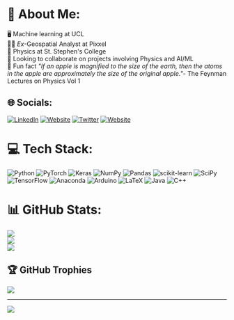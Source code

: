 # 💫 About Me:
🖥️ Machine learning at UCL<br> 
👨‍💻 *Ex*-Geospatial Analyst at Pixxel <br> 
🔭 Physics at St. Stephen's College <br>
👯 Looking to collaborate on projects involving Physics and AI/ML<br><!---🌱 Learning ML/AI and geospatial analysis<br>-->
🤯 Fun fact *"If an apple is magnified to the size of the earth, then the atoms in the apple are approximately the size of the original apple."*- 
The Feynman Lectures on Physics Vol 1


## 🌐 Socials:
[![LinkedIn](https://img.shields.io/badge/LinkedIn-%230077B5.svg?logo=linkedin&logoColor=white)](https://linkedin.com/in/animesh-srivastava-4ab40a184) [![Website](https://img.shields.io/badge/Website-updated-brightgreen)](https://animesh-77.github.io/) [![Twitter](https://img.shields.io/badge/Twitter-%231DA1F2.svg?logo=Twitter&logoColor=white)](https://twitter.com/Animesh_7_7)    [![Website](https://img.shields.io/badge/Website-not%20updated-red)](https://animeshsrivastava.com/) 

# 💻 Tech Stack:
![Python](https://img.shields.io/badge/Python-3670A0?style=plastic&logo=python&logoColor=ffdd54) ![PyTorch](https://img.shields.io/badge/PyTorch-EE4C2C?style=plastic&logo=pytorch&logoColor=white)  ![Keras](https://img.shields.io/badge/Keras-%23D00000.svg?style=plastic&logo=Keras&logoColor=white) ![NumPy](https://img.shields.io/badge/Numpy-%23013243.svg?style=plastic&logo=numpy&logoColor=white) ![Pandas](https://img.shields.io/badge/Pandas-%23150458.svg?style=plastic&logo=pandas&logoColor=white) ![scikit-learn](https://img.shields.io/badge/Scikit--learn-%23F7931E.svg?style=plastic&logo=scikit-learn&logoColor=white) ![SciPy](https://img.shields.io/badge/SciPy-%230C55A5.svg?style=plastic&logo=scipy&logoColor=%white) ![TensorFlow](https://img.shields.io/badge/TensorFlow-%23FF6F00.svg?style=plastic&logo=TensorFlow&logoColor=white) ![Anaconda](https://img.shields.io/badge/Anaconda-%2344A833.svg?style=plastic&logo=anaconda&logoColor=white) ![Arduino](https://img.shields.io/badge/-Arduino-00979D?style=plastic&logo=Arduino&logoColor=white) ![LaTeX](https://img.shields.io/badge/LaTeX-%23008080.svg?style=plastic&logo=latex&logoColor=white) ![Java](https://img.shields.io/badge/JAVA-%23ED8B00.svg?style=plastic&logo=java&logoColor=white) ![C++](https://img.shields.io/badge/C++-%2300599C.svg?style=plastic&logo=c%2B%2B&logoColor=white)
# 📊 GitHub Stats:
![](https://github-readme-stats.vercel.app/api?username=animesh-77&theme=dark&hide_border=true&include_all_commits=true&count_private=true)<br/>
![](https://github-readme-streak-stats.herokuapp.com/?user=animesh-77&theme=dark&hide_border=true)<br/>
![](https://github-readme-stats.vercel.app/api/top-langs/?username=animesh-77&theme=dark&hide_border=true&include_all_commits=true&count_private=true&layout=compact)

## 🏆 GitHub Trophies
![](https://github-profile-trophy.vercel.app/?username=animesh-77&theme=radical&no-frame=false&no-bg=false&margin-w=4)

---
[![](https://visitcount.itsvg.in/api?id=animesh-77&icon=0&color=0)](https://visitcount.itsvg.in)

<!-- Proudly created with GPRM ( https://gprm.itsvg.in ) -->
